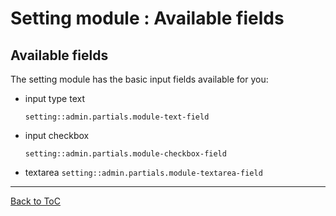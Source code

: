 # Setting module : Available fields


## Available fields


The setting module has the basic input fields available for you:

- input type text

  `setting::admin.partials.module-text-field`
- input checkbox

  `setting::admin.partials.module-checkbox-field`
- textarea
  `setting::admin.partials.module-textarea-field`
  
  
***

[Back to ToC](../readme.md)